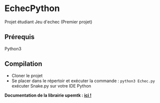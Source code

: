 # EchecPython
Projet étudiant Jeu d'echec (Premier projet)


## Prérequis

Python3

## Compilation

- Cloner le projet
- Se placer dans le répertoir et exécuter la commande : `python3 Echec.py` exécuter Snake.py sur votre IDE Python


**Documentation de la librairie upemtk : [ici !](http://igm.univ-mlv.fr/~ameyer/upemtk/2019/doc/index.html)**
